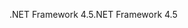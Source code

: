 <span data-ttu-id="dc738-101">.NET Framework 4.5</span><span class="sxs-lookup"><span data-stu-id="dc738-101">.NET Framework 4.5</span></span>
